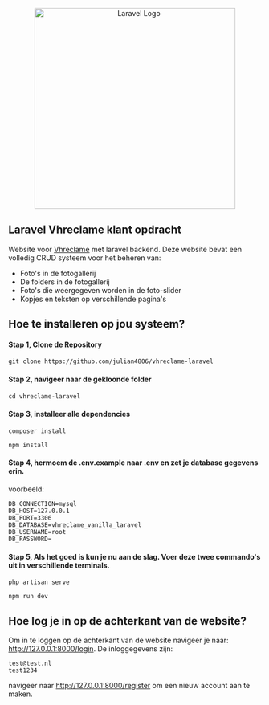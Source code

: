 <p align="center"><a href="https://vhreclame.nl/" target="_blank"><img src="https://vhreclame.nl/img/core-img/logo.png" width="400" alt="Laravel Logo"></a></p>

## Laravel Vhreclame klant opdracht

Website voor [Vhreclame](https://vhreclame.nl/) met laravel backend.
Deze website bevat een volledig CRUD systeem voor het beheren van:

-   Foto's in de fotogallerij
-   De folders in de fotogallerij
-   Foto's die weergegeven worden in de foto-slider
-   Kopjes en teksten op verschillende pagina's

## Hoe te installeren op jou systeem?

#### Stap 1, Clone de Repository

```
git clone https://github.com/julian4806/vhreclame-laravel
```

#### Stap 2, navigeer naar de gekloonde folder

```
cd vhreclame-laravel
```

#### Stap 3, installeer alle dependencies

```
composer install
```

```
npm install
```

#### Stap 4, hermoem de .env.example naar .env en zet je database gegevens erin.

voorbeeld:

```
DB_CONNECTION=mysql
DB_HOST=127.0.0.1
DB_PORT=3306
DB_DATABASE=vhreclame_vanilla_laravel
DB_USERNAME=root
DB_PASSWORD=
```

#### Stap 5, Als het goed is kun je nu aan de slag. Voer deze twee commando's uit in verschillende terminals.

```
php artisan serve
```

```
npm run dev
```

## Hoe log je in op de achterkant van de website?

Om in te loggen op de achterkant van de website navigeer je naar: http://127.0.0.1:8000/login.
De inloggegevens zijn:

```
test@test.nl
test1234
```

navigeer naar http://127.0.0.1:8000/register om een nieuw account aan te maken.
